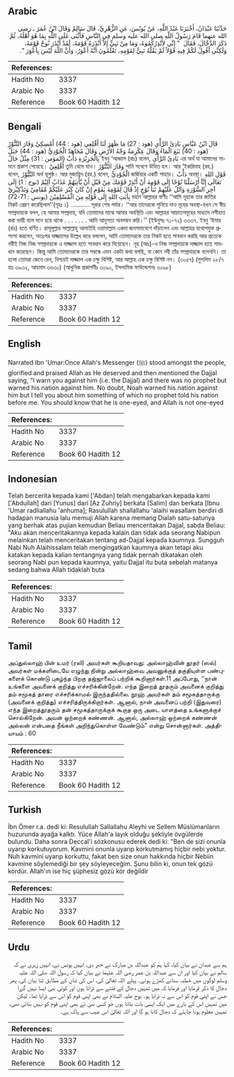 ## Arabic


<div dir="rtl" lang="ar" style={{fontSize:'larger',backgroundColor:'#f8f9fa',padding:20}}>
حَدَّثَنَا عَبْدَانُ، أَخْبَرَنَا عَبْدُ اللَّهِ، عَنْ يُونُسَ، عَنِ الزُّهْرِيِّ، قَالَ سَالِمٌ وَقَالَ ابْنُ عُمَرَ ـ رضى الله عنهما قَامَ رَسُولُ اللَّهِ صلى الله عليه وسلم فِي النَّاسِ فَأَثْنَى عَلَى اللَّهِ بِمَا هُوَ أَهْلُهُ، ثُمَّ ذَكَرَ الدَّجَّالَ، فَقَالَ ‏ "‏ إِنِّي لأُنْذِرُكُمُوهُ، وَمَا مِنْ نَبِيٍّ إِلاَّ أَنْذَرَهُ قَوْمَهُ، لَقَدْ أَنْذَرَ نُوحٌ قَوْمَهُ، وَلَكِنِّي أَقُولُ لَكُمْ فِيهِ قَوْلاً لَمْ يَقُلْهُ نَبِيٌّ لِقَوْمِهِ، تَعْلَمُونَ أَنَّهُ أَعْوَرُ، وَأَنَّ اللَّهَ لَيْسَ بِأَعْوَرَ ‏"‏‏.‏
</div>
<div style={{backgroundColor:'#f8f9fa',padding:20, marginBottom: 10}}><table> <thead> <tr> <th>References:</th> <th></th> </tr> </thead> <tbody><tr><td>Hadith No</td><td>3337</td></tr><tr><td>Arabic No</td><td>3337</td></tr><tr><td>Reference</td><td>Book 60 Hadith 12</td></tr></tbody></table></div>

## Bengali


<div dir="ltr" lang="bn" style={{fontSize:'larger',backgroundColor:'#f8f9fa',padding:20}}>
قَالَ ابْنُ عَبَّاسٍ بَادِئَ الرَّأْيِ (هود : 27) مَا ظَهَرَ لَنَا أَقْلِعِي (هود : 44) أَمْسِكِيْ وَفَارَ التَّنُّوْرُ (هود : 40) نَبَعَ الْمَاءُ وَقَالَ عِكْرِمَةُ وَجْهُ الأَرْضِ وَقَالَ مُجَاهِدٌ الْجُوْدِيُّ (هود : 44) جَبَلٌ بِالْجَزِيْرَةِ دَأْبٌ (المؤمن : 31) مِثْلُ حَالٌ ইবনু ‘আব্বাস (রাঃ) বলেন, بَادِئَ الرَّأْيِ এর অর্থ যা আমাদের সামনে প্রকাশ পেয়েছে। أَقْلِعِيْ তুমি থেমে যাও। وَفَارَ التَّنُّوْرُ পানি সবেগে উত্থিত হল। আর ‘ইকরিমাহ (রহ.) বলেন, التَّنُّوْرُ অর্থ ভূপৃষ্ঠ। আর মুজাহিদ (রহ.) বলেন, الْجُوْدِيُّ জর্জিয়ার একটি পাহাড়। دَأْبٌ অবস্থা। قَوْلِ اللهِ تَعَالَى إِنَّآ أَرْسَلْنَا نُوْحًا إِلٰى قَوْمِهٰ أَنْ أَنْذِرْ قَوْمَكَ مِنْ قَبْلِ أَنْ يَّأْتِيَهُمْ عَذَابٌ أَلِيْمٌ (نوح : 1) إِلَى آخِرِ السُّوْرَةِ وَاتْلُ عَلَيْهِمْ نَبَأَ نُوْحٍ إِذْ قَالَ لِقَوْمِهٰ يٰقَوْمِ إِنْ كَانَ كَبُرَ عَلَيْكُمْ مَّقَامِيْ وَتَذْكِيْرِيْ بِاٰيٰتِ اللهِ إِلَى قَوْلِهِ مِنَ الْمُسْلِمِيْنَ (يونس : 71-72) মহান আল্লাহর বাণীঃ ‘‘আমি নূহকে তার জাতির নিকট প্রেরণ করেছিলাম’’(নূহঃ ১) ........... সূরার শেষ পর্যন্ত। ‘‘আর তাদেরকে শুনিয়ে দাও নূহের অবস্থা-যখন সে স্বীয় সম্প্রদায়কে বলল, হে আমার সম্প্রদায়, যদি তোমাদের মাঝে আমার অবস্থিতি এবং আল্লাহর আয়াতসমূহের মাধ্যমে নসীহাত করা ভারী বলে মনে হয়ে থাকে . . . . . . . আমি আনুগত্য অবলম্বন করি।’’ (ইউনুসঃ ৭১-৭২) ৩৩৩৭. ইবনু ‘উমার (রাঃ) হতে বর্ণিত। রাসূলূল্লাহ সাল্লাল্লাহু আলাইহি ওয়াসাল্লাম একদা জনসমাবেশে দাঁড়ালেন এবং আল্লাহর যথোপযুক্ত প্রশংসা করলেন, অতঃপর দাজ্জালের উল্লেখ করে বললেন, আমি তোমাদেরকে তার নিকট হতে সাবধান করছি আর প্রত্যেক নবীই নিজ নিজ সম্প্রদায়কে এ দাজ্জাল হতে সাবধান করে দিয়েছেন। নূহ (আঃ)-ও নিজ সম্প্রদায়কে দাজ্জাল হতে সাবধান করেছেন। কিন্তু আমি তোমাদেরকে তার সম্বন্ধে এমন একটা কথা বলছি, যা কোন নবী তাঁর সম্প্রদায়কে বলেননি। তা হলো তোমরা জেনে রেখ, নিশ্চয়ই দাজ্জাল এক চক্ষু বিশিষ্ট, আর আল্লাহ এক চক্ষু বিশিষ্ট নন। (৩০৫৭) (মুসলিম ২৮/৭ হাঃ ৩৯৩২, আহমাদ ৩৬৩০) (আধুনিক প্রকাশনীঃ ৩০৯০, ইসলামিক ফাউন্ডেশনঃ ৩০৯৮)
</div>
<div style={{backgroundColor:'#f8f9fa',padding:20, marginBottom: 10}}><table> <thead> <tr> <th>References:</th> <th></th> </tr> </thead> <tbody><tr><td>Hadith No</td><td>3337</td></tr><tr><td>Arabic No</td><td>3337</td></tr><tr><td>Reference</td><td>Book 60 Hadith 12</td></tr></tbody></table></div>

## English


<div dir="ltr" lang="en" style={{fontSize:'larger',backgroundColor:'#f8f9fa',padding:20}}>
Narrated Ibn 'Umar:Once Allah's Messenger (ﷺ) stood amongst the people, glorified and praised Allah as He deserved and then mentioned the Dajjal saying, "l warn you against him (i.e. the Dajjal) and there was no prophet but warned his nation against him. No doubt, Noah warned his nation against him but I tell you about him something of which no prophet told his nation before me. You should know that he is one-eyed, and Allah is not one-eyed
</div>
<div style={{backgroundColor:'#f8f9fa',padding:20, marginBottom: 10}}><table> <thead> <tr> <th>References:</th> <th></th> </tr> </thead> <tbody><tr><td>Hadith No</td><td>3337</td></tr><tr><td>Arabic No</td><td>3337</td></tr><tr><td>Reference</td><td>Book 60 Hadith 12</td></tr></tbody></table></div>

## Indonesian


<div dir="ltr" lang="id" style={{fontSize:'larger',backgroundColor:'#f8f9fa',padding:20}}>
Telah bercerita kepada kami ['Abdan] telah mengabarkan kepada kami ['Abdullah] dari [Yunus] dari [Az Zuhriy] berkata [Salim] dan berkata [Ibnu 'Umar radliallahu 'anhuma]; Rasulullah shallallahu 'alaihi wasallam berdiri di hadapan manusia lalu memuji Allah karena memang Dialah satu-satunya yang berhak atas pujian kemudian Beliau menceritakan Dajjal, sabda Beliau: "Aku akan menceritakannya kepada kalain dan tidak ada seorang Nabipun melainkan telah menceritakan tentang ad-Dajjal kepada kaumnya. Sungguh Nabi Nuh Alaihissalam telah mengingatkan kaumnya akan tetapi aku katakan kepada kalian tentangnya yang tidak pernah dikatakan oleh seorang Nabi pun kepada kaumnya, yaitu Dajjal itu buta sebelah matanya sedang bahwa Allah tidaklah buta
</div>
<div style={{backgroundColor:'#f8f9fa',padding:20, marginBottom: 10}}><table> <thead> <tr> <th>References:</th> <th></th> </tr> </thead> <tbody><tr><td>Hadith No</td><td>3337</td></tr><tr><td>Arabic No</td><td>3337</td></tr><tr><td>Reference</td><td>Book 60 Hadith 12</td></tr></tbody></table></div>

## Tamil


<div dir="ltr" lang="ta" style={{fontSize:'larger',backgroundColor:'#f8f9fa',padding:20}}>
அப்துல்லாஹ் பின் உமர் (ரலி) அவர்கள் கூறியதாவது: அல்லாஹ்வின் தூதர் (ஸல்) அவர்கள் மக்களிடையே எழுந்து நின்று அல்லாஹ்வை அவனுக்குத் தகுதியுள்ள பண்புகளைக் கொண்டு புகழ்ந்த பிறகு தஜ்ஜாலைப் பற்றிக் கூறினார்கள்.11 அப்போது, ‘‘நான் உங்களை அவனைக் குறித்து எச்சரிக்கின்றேன். எந்த இறைத் தூதரும் அவனைக் குறித்து தம் சமூகத் தாரை எச்சரிக்காமல் இருந்ததில்லை. நூஹ் அவர்கள் தம் சமூகத்தாருக்கு (அவனைக் குறித்து) எச்சரித்திருக்கிறார்கள். ஆனால், நான் அவனைப் பற்றி (இதுவரை) எந்த இறைத்தூதரும் தன் சமூகத்தாருக்குக் கூறாத ஒரு அடை யாளத்தை உங்களுக்குச் சொல்கிறேன். அவன் ஒற்றைக் கண்ணன். ஆனால், அல்லாஹ் ஒற்றைக் கண்ணன் அல்லன் என்பதை நீங்கள் அறிந்துகொள்ள வேண்டும்” என்று சொன்னார்கள். அத்தியாயம் : 60
</div>
<div style={{backgroundColor:'#f8f9fa',padding:20, marginBottom: 10}}><table> <thead> <tr> <th>References:</th> <th></th> </tr> </thead> <tbody><tr><td>Hadith No</td><td>3337</td></tr><tr><td>Arabic No</td><td>3337</td></tr><tr><td>Reference</td><td>Book 60 Hadith 12</td></tr></tbody></table></div>

## Turkish


<div dir="ltr" lang="tr" style={{fontSize:'larger',backgroundColor:'#f8f9fa',padding:20}}>
İbn Ömer r.a. dedi ki: Resulullah Sallallahu Aleyhi ve Sellem Müslümanların huzurunda ayağa kalktı. Yüce Allah'a layık olduğu şekliyle övgülerde bulundu. Daha sonra Deccal'i sözkonusu ederek dedi ki: "Ben de sizi onunla uyarıp korkutuyorum. Kavmini onunla uyarıp korkutmamış hiçbir nebi yoktur. Nuh kavmini uyarıp korkuttu, fakat ben size onun hakkında hiçbir Nebiin kavmine söylemediği bir şey söyleyeceğim. Şunu bilin ki, onun tek gözü kördür. Allah'ın ise hiç şüphesiz gözü kör değildir
</div>
<div style={{backgroundColor:'#f8f9fa',padding:20, marginBottom: 10}}><table> <thead> <tr> <th>References:</th> <th></th> </tr> </thead> <tbody><tr><td>Hadith No</td><td>3337</td></tr><tr><td>Arabic No</td><td>3337</td></tr><tr><td>Reference</td><td>Book 60 Hadith 12</td></tr></tbody></table></div>

## Urdu


<div dir="rtl" lang="ur" style={{fontSize:'larger',backgroundColor:'#f8f9fa',padding:20}}>
ہم سے عبدان نے بیان کیا، کہا ہم کو عبداللہ بن مبارک نے خبر دی، انہیں یونس نے، انہیں زہری نے کہ سالم نے بیان کیا اور ان سے عبداللہ بن عمر رضی اللہ عنہما نے بیان کیا کہ رسول اللہ صلی اللہ علیہ وسلم لوگوں میں خطبہ سنانے کھڑے ہوئے۔ پہلے اللہ تعالیٰ کی، اس کی شان کے مطابق ثنا بیان کی، پھر دجال کا ذکر فرمایا اور فرمایا کہ میں تمہیں دجال کے فتنے سے ڈراتا ہوں اور کوئی نبی ایسا نہیں گزرا جس نے اپنی قوم کو اس سے نہ ڈرایا ہو۔ نوح علیہ السلام نے بھی اپنی قوم کو اس سے ڈرایا تھا۔ لیکن میں تمہیں اس کے بارے میں ایک ایسی بات بتاتا ہوں جو کسی نبی نے بھی اپنی قوم کو نہیں بتائی تھی، تمہیں معلوم ہونا چاہئے کہ دجال کانا ہو گا اور اللہ تعالیٰ اس عیب سے پاک ہے۔
</div>
<div style={{backgroundColor:'#f8f9fa',padding:20, marginBottom: 10}}><table> <thead> <tr> <th>References:</th> <th></th> </tr> </thead> <tbody><tr><td>Hadith No</td><td>3337</td></tr><tr><td>Arabic No</td><td>3337</td></tr><tr><td>Reference</td><td>Book 60 Hadith 12</td></tr></tbody></table></div>